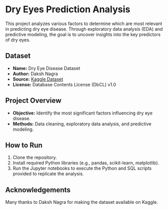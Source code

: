 # Dry Eyes Prediction Analysis

This project analyzes various factors to determine which are most relevant in predicting dry eye disease. Through exploratory data analysis (EDA) and predictive modeling, the goal is to uncover insights into the key predictors of dry eyes.

## Dataset

- **Name:** Dry Eye Disease Dataset
- **Author:** Daksh Nagra
- **Source:** [Kaggle Dataset](https://www.kaggle.com/datasets/dakshnagra/dry-eye-disease/data)
- **License:** Database Contents License (DbCL) v1.0

## Project Overview

- **Objective:** Identify the most significant factors influencing dry eye disease.
- **Methods:** Data cleaning, exploratory data analysis, and predictive modeling.

## How to Run

1. Clone the repository.
2. Install required Python libraries (e.g., pandas, scikit-learn, matplotlib).
3. Run the Jupyter notebooks to execute the Python and SQL scripts provided to replicate the analysis.

## Acknowledgements

Many thanks to Daksh Nagra for making the dataset available on Kaggle.
